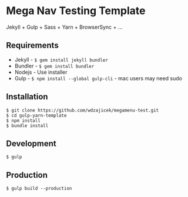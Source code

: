 # Mega Nav Testing Template

Jekyll + Gulp + Sass + Yarn + BrowserSync + ...

## Requirements
* Jekyll - `$ gem install jekyll bundler`
* Bundler - `$ gem install bundler`
* Nodejs - Use installer
* Gulp - `$ npm install --global gulp-cli` - mac users may need sudo

##  Installation
	$ git clone https://github.com/wdzajicek/megamenu-test.git
	$ cd gulp-yarn-template
	$ npm install
	$ bundle install

## Development
	$ gulp

## Production
	$ gulp build --production
